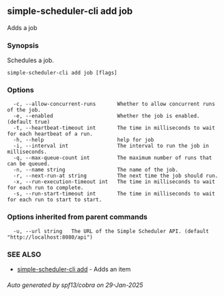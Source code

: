 ## simple-scheduler-cli add job

Adds a job

### Synopsis

Schedules a job.

```
simple-scheduler-cli add job [flags]
```

### Options

```
  -c, --allow-concurrent-runs       Whether to allow concurrent runs of the job.
  -e, --enabled                     Whether the job is enabled. (default true)
  -t, --heartbeat-timeout int       The time in milliseconds to wait for each heartbeat of a run.
  -h, --help                        help for job
  -i, --interval int                The interval to run the job in milliseconds.
  -q, --max-queue-count int         The maximum number of runs that can be queued.
  -n, --name string                 The name of the job.
  -r, --next-run-at string          The next time the job should run.
  -x, --run-execution-timeout int   The time in milliseconds to wait for each run to complete.
  -s, --run-start-timeout int       The time in milliseconds to wait for each run to start to start.
```

### Options inherited from parent commands

```
  -u, --url string   The URL of the Simple Scheduler API. (default "http://localhost:8080/api")
```

### SEE ALSO

* [simple-scheduler-cli add](simple-scheduler-cli_add.md)	 - Adds an item

###### Auto generated by spf13/cobra on 29-Jan-2025

